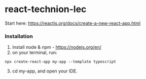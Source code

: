 # react-technion-lec

Start here:
https://reactjs.org/docs/create-a-new-react-app.html

### Installation
1. Install node & npm - https://nodejs.org/en/
2. on your terminal, run:

```
npx create-react-app my-app --template typescript
```

3. cd my-app, and open your IDE.